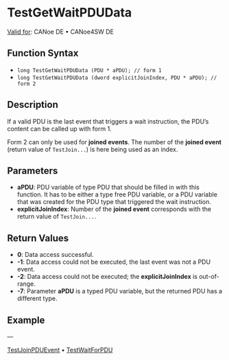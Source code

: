 # TestGetWaitPDUData

[Valid for](../../../Shared/FeatureAvailability.md): CANoe DE • CANoe4SW DE

## Function Syntax

- `long TestGetWaitPDUData (PDU * aPDU); // form 1`
- `long TestGetWaitPDUData (dword explicitJoinIndex, PDU * aPDU); // form 2`

## Description

If a valid PDU is the last event that triggers a wait instruction, the PDU’s content can be called up with form 1.

Form 2 can only be used for **joined events**. The number of the **joined event** (return value of `TestJoin...`) is here being used as an index.

## Parameters

- **aPDU**: PDU variable of type PDU that should be filled in with this function. It has to be either a type free PDU variable, or a PDU variable that was created for the PDU type that triggered the wait instruction.
- **explicitJoinIndex**: Number of the **joined event** corresponds with the return value of `TestJoin...`.

## Return Values

- **0**: Data access successful.
- **-1**: Data access could not be executed, the last event was not a PDU event.
- **-2**: Data access could not be executed; the **explicitJoinIndex** is out-of-range.
- **-7**: Parameter **aPDU** is a typed PDU variable, but the returned PDU has a different type.

## Example

—

[TestJoinPDUEvent](CAPLfunctionTestJoinPDUEvent.md) • [TestWaitForPDU](CAPLfunctionTestWaitForPDU.md)
